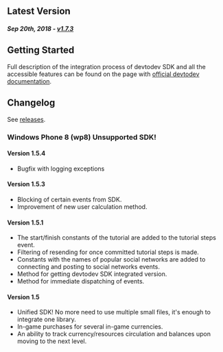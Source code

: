 Latest Version 
--------------
##### _Sep 20th, 2018_ - [v1.7.3](https://github.com/devtodev-analytics/winstore-sdk/releases/latest)

Getting Started
---------------
Full description of the integration process of devtodev SDK and all the accessible features can be found on the page with [official devtodev documentation](https://www.devtodev.com/help/65).


Changelog
---------
See [releases](https://github.com/devtodev-analytics/winstore-sdk/releases).

### Windows Phone 8  (wp8)  Unsupported SDK!

#### Version 1.5.4 
* Bugfix with logging exceptions

#### Version 1.5.3
* Blocking of certain events from SDK.
* Improvement of new user calculation method.

#### Version 1.5.1
* The start/finish constants of the tutorial are added to the tutorial steps event.
* Filtering of resending for once committed tutorial steps is made.
* Constants with the names of popular social networks are added to connecting and posting to social networks events.
* Method for getting devtodev SDK integrated version.
* Method for immediate dispatching of events.

#### Version 1.5 
* Unified SDK! No more need to use multiple small files, it's enough to integrate one library.
* In-game purchases for several in-game currencies.
* An ability to track currency/resources circulation and balances upon moving to the next level.
